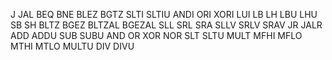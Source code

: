 J 
JAL 
BEQ 
BNE 
BLEZ 
BGTZ
SLTI 
SLTIU 
ANDI 
ORI
XORI 
LUI 
LB 
LH 
LBU
LHU 
SB 
SH 
BLTZ 
BGEZ
BLTZAL 
BGEZAL 
SLL 
SRL 
SRA 
SLLV
SRLV 
SRAV 
JR 
JALR 
ADD 
ADDU
SUB 
SUBU 
AND 
OR 
XOR 
NOR
SLT 
SLTU 
MULT 
MFHI 
MFLO 
MTHI
MTLO 
MULTU 
DIV 
DIVU 
